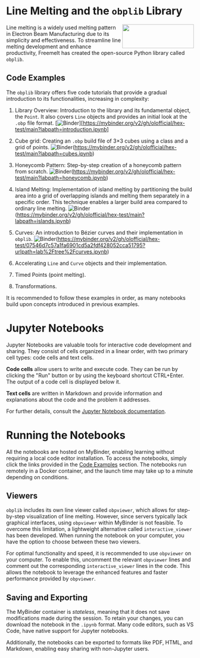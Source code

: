 # Line Melting and the `obplib` Library
<img align="right" width="192" height="64" src="https://freemelt.com/app/uploads/freemeltLogo-1.png">

Line melting is a widely used melting pattern in Electron Beam Manufacturing due to its simplicity and effectiveness. To streamline line melting development and enhance productivity, Freemelt has created the open-source Python library called `obplib`.

## Code Examples

The `obplib` library offers five code tutorials that provide a gradual introduction to its functionalities, increasing in complexity:

1. Library Overview: Introduction to the library and its fundamental object, the `Point`. It also covers `Line` objects and provides an initial look at the `.obp` file format. [![Binder](https://mybinder.org/badge_logo.svg)][https://mybinder.org/v2/gh/olofficial/hex-test/main?labpath=introduction.ipynb]
  
2. Cube grid: Creating an `.obp` build file of 3$`\times`$3 cubes using a class and a grid of points. ![Binder](https://mybinder.org/badge_logo.svg)(https://mybinder.org/v2/gh/olofficial/hex-test/main?labpath=cubes.ipynb)
  
3. Honeycomb Pattern: Step-by-step creation of a honeycomb pattern from scratch. ![Binder](https://mybinder.org/badge_logo.svg)(https://mybinder.org/v2/gh/olofficial/hex-test/main?labpath=honeycomb.ipynb)
   
4. Island Melting: Implementation of island melting by partitioning the build area into a grid of overlapping islands and melting them separately in a specific order. This technique enables a larger build area compared to ordinary line melting. ![Binder](https://mybinder.org/badge_logo.svg)(https://mybinder.org/v2/gh/olofficial/hex-test/main?labpath=islands.ipynb)

5. Curves: An introduction to Bézier curves and their implementation in `obplib`. ![Binder](https://mybinder.org/badge_logo.svg)(https://mybinder.org/v2/gh/olofficial/hex-test/07546d7c57a1fa6901cd5a2fdf428052cca51795?urlpath=lab%2Ftree%2Fcurves.ipynb)

6. Accelerating `Line` and `Curve` objects and their implementation.

7. Timed Points (point melting).

8. Transformations. 

It is recommended to follow these examples in order, as many notebooks build upon concepts introduced in previous examples.

# Jupyter Notebooks

Jupyter Notebooks are valuable tools for interactive code development and sharing. They consist of cells organized in a linear order, with two primary cell types: code cells and text cells.

**Code cells** allow users to write and execute code. They can be run by clicking the "Run" button or by using the keyboard shortcut CTRL+Enter. The output of a code cell is displayed below it.

**Text cells** are written in Markdown and provide information and explanations about the code and the problem it addresses.

For further details, consult the [Jupyter Notebook documentation](https://jupyter-notebook.readthedocs.io/).

# Running the Notebooks

All the notebooks are hosted on MyBinder, enabling learning without requiring a local code editor installation. To access the notebooks, simply click the links provided in the [Code Examples](#code-examples) section. The notebooks run remotely in a Docker container, and the launch time may take up to a minute depending on conditions.

## Viewers

`obplib` includes its own line viewer called `obpviewer`, which allows for step-by-step visualization of line melting. However, since servers typically lack graphical interfaces, using `obpviewer` within MyBinder is not feasible. To overcome this limitation, a lightweight alternative called `interactive_viewer` has been developed. When running the notebook on your computer, you have the option to choose between these two viewers.

For optimal functionality and speed, it is recommended to use `obpviewer` on your computer. To enable this, uncomment the relevant `obpviewer` lines and comment out the corresponding `interactive_viewer` lines in the code. This allows the notebook to leverage the enhanced features and faster performance provided by `obpviewer`.

## Saving and Exporting

The MyBinder container is *stateless*, meaning that it does not save modifications made during the session. To retain your changes, you can download the notebook in the `.ipynb` format. Many code editors, such as VS Code, have native support for Jupyter notebooks.

Additionally, the notebooks can be exported to formats like PDF, HTML, and Markdown, enabling easy sharing with non-Jupyter users.
